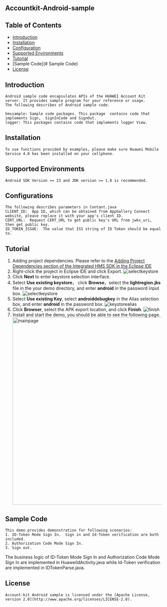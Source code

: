 ﻿## Accountkit-Android-sample


## Table of Contents

 * [Introduction](#introduction)
 * [Installation](#installation)
 * [Configuration ](#configuration )
 * [Supported Environments](#supported-environments)
 * [Tutorial](#tutorial)
 * [Sample Code](# Sample Code)
 * [License](#license)
 
 
## Introduction
    Android sample code encapsulates APIs of the HUAWEI Account Kit server. It provides sample program for your reference or usage.
    The following describes of Android sample code.

    hmssample: Sample code packages. This package  contains code that implements Sign,  SignInCode and SignOut.
    logger: This packages contains code that implements logger View.
    

## Installation
    To use functions provided by examples, please make sure Huawei Mobile Service 4.0 has been installed on your cellphone.
## Supported Environments
    Android SDK Version >= 23 and JDK version >= 1.8 is recommended.
	
## Configurations  
    The following describes parameters in Contant.java
    CLIENT_ID:  App ID, which can be obtained from AppGallery Connect website, please replace it with your app's client ID.
    CERT_URL:  Request CERT_URL to get public key's URL from jwks_uri, then get public key.
    ID_TOKEN_ISSUE:  The value that ISS string of ID Token should be equal to.
	
## Tutorial
1. Adding project dependencies.
Please refer to the [Adding Project Dependencies section of the Integrated HMS SDK in the Eclipse IDE](https://developer.huawei.com/consumer/en/doc/development/HMS-Guides/account-preparation)
2. Right-click the project in Eclipse IDE and click Export.
    <img src="hmssample/images/export.png" alt="selectkeystore"/>
3. Click **Next** to enter keystore selection interface.
4. Select **Use existing keystore**， click **Browse**，select the **lightregion.jks** file in the your demo directory, and enter **android** in the password input box.
    <img src="hmssample/images/keystore.png" alt="selectkeystore"/>
5. Select **Use existing Key**, select **androiddebugkey** in the Alias selection box, and enter **android** in the password box.
    <img src="hmssample/images/keystorealias.png" alt="keystorealias"/>
6. Click **Browser**, select the APK export location, and click **Finish**.
    <img src="hmssample/images/finish.png" alt="finish"/>
7. Install and start the demo, you should be able to see the following page.
    <img src="hmssample/images/demo.png" alt="mainpage" height="600"/>
	
	
## Sample Code
    This demo provides demonstration for following scenarios:
    1. ID-Token Mode Sign In.  Sign in and Id-Token verification are both included.
    2. Authorization Code Mode Sign In. 
    3. Sign out.

   The business logic of ID-Token Mode Sign In and Authorization Code Mode Sign In are implemented in HuaweiIdActivity.java while Id-Token verification are implemented in  IDTokenParse.java.
    

##  License
    Account-kit Android sample is licensed under the [Apache License, version 2.0](http://www.apache.org/licenses/LICENSE-2.0).
